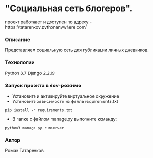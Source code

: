 # "Социальная сеть блогеров".
проект работаает и доступен по адресу - https://tatarenkov.pythonanywhere.com/

### Описание
Представляем социальную сеть для публикации личных дневников. 
### Технологии
Python 3.7
Django 2.2.19
### Запуск проекта в dev-режиме
- Установите и активируйте виртуальное окружение
- Установите зависимости из файла requirements.txt
```
pip install -r requirements.txt
``` 
- В папке с файлом manage.py выполните команду:
```
python3 manage.py runserver
```
### Автор
Роман Татаренков 
